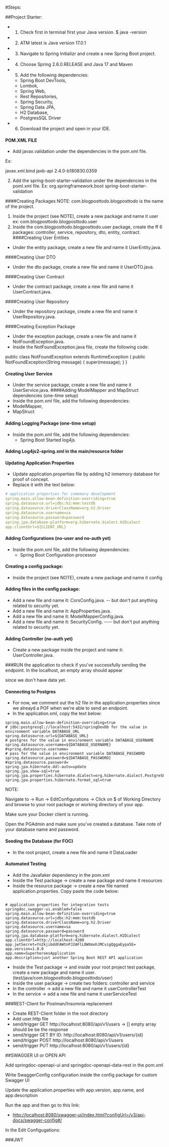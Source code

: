 #Steps:

##Project Starter:

- 1. Check first in terminal first your Java version. $ java -version
- 2. ATM latest is Java version 17.0.1
- 3. Navigate to Spring Initializr and create a new Spring Boot project.
- 4. Choose Spring 2.6.0.RELEASE and Java 17 and Maven
- 5. Add the following dependencies:

  - Spring Boot DevTools,
  - Lombok,
  - Spring Web,
  - Rest Repositories,
  - Spring Security,
  - Spring Data JPA,
  - H2 Database,
  - PostgresSQL Driver
- 6. Download the project and open in your IDE.

#### POM.XML FILE

- Add javax.validation under the dependencies in the pom.xml file.

Ex:

<dependency>
<groupId>javax.xml.bind</groupId>
<artifactId>jaxb-api</artifactId>
<version>2.4.0-b180830.0359</version>
</dependency>

2. Add the spring-boot-starter-validation under the dependencies in the poml.xml file.
   Ex:   <!--Spring Boot-->
   <dependency>
   <groupId>org.springframework.boot</groupId>
   <artifactId>spring-boot-starter-validation</artifactId>
   </dependency>

####Creating Packages
NOTE: com.blogposttodo.blogposttodo is the name of the project.

1. Inside the project (see NOTE),  create a new package and name it user
   ex: com.blogposttodo.blogposttodo.user
2. Inside the com.blogposttodo.blogposttodo.user package, create the ff 6 packages:
   controller, service, repository, dto, entity, contract.
   ####Creating User Entities

- Under the entity package, create a new file and name it UserEntity.java.

####Creating User DTO

- Under the dto package, create a new file and name it UserDTO.java.

####Creating User Contract

- Under the contract package, create a new file and name it UserContract.java.

####Creating User Repository

- Under the repository package, create a new file and name it UserRepository.java.

####Creating Exception Package

- Under the exception package, create a new file and name it NotFoundException.java.
- Inside the NotFoundException.java file, create the following code:

public class NotFoundException extends RuntimeException {
public NotFoundException(String message) { super(message); } }

#### Creating User Service

- Under the service package, create a new file and name it UserService.java.
  ####Adding ModelMapper and MapStruct dependencies (one-time setup)
- Inside the pom.xml file, add the following dependencies:
- ModelMapper,
- MapStruct

#### Adding Logging Package (one-time setup)

- Inside the pom.xml file, add the following dependencies:
  - Spring Boot Started log4js

#### Adding Log4js2-spring.xml in the main/resource folder

#### Updating Application Properties

- Update application.properties file by adding h2 inmemory database for proof of concept.
- Replace it with the text below:

```manifest.yml
# application properties for inmemory development
spring.main.allow-bean-definition-overriding=true
spring.datasource.url=jdbc:h2:mem:testdb
spring.datasource.driverClassName=org.h2.Driver
spring.datasource.username=sa
spring.datasource.password=password
spring.jpa.database-platform=org.hibernate.dialect.H2Dialect
app.clientUrl=${CLIENT_URL}
```

#### Adding Configurations (no-user and no-auth yet)

- Inside the pom.xml file, add the following dependencies:
  - Spring Boot Configuration processor

#### Creating a config package:

- Inside the project (see NOTE),  create a new package and name it config

#### Adding files in the config package:

- Add a new file and name it:  CorsConfig.java. -- but don't put anything related to security yet.
- Add a new file and name it:  AppProperties.java.
- Add a new file and name it:  ModelMapperConfig.java.
- Add a new file and name it: SecurityConfig. ---- but don't put anything related to security yet.

#### Adding Controller (no-auth yet)

- Create a new package inside the project and name it: UserController.java.

###RUN the application to check if you've successfully sending the endpoint. In the localhost, an empty array should appear

since we don't have data yet.

#### Connecting to Postgres

- For now, we comment out the h2 file in the application.properties since we alreayd a POF when we're able to send an endpoint.
- In the application.xml, copy the text below:

```
spring.main.allow-bean-definition-overriding=true
# jdbc:postgresql://localhost:5432/springDevDb for the value in environment variable DATABASE_URL
spring.datasource.url=${DATABASE_URL}
# postgres for the value in environment variable DATABASE_USERNAME
spring.datasource.username=${DATABASE_USERNAME}
#spring.datasource.username=
# pass for the value in environment variable DATABASE_PASSWORD
spring.datasource.password=${DATABASE_PASSWORD}
#spring.datasource.password=
spring.jpa.hibernate.ddl-auto=update
spring.jpa.show-sql=true
spring.jpa.properties.hibernate.dialect=org.hibernate.dialect.PostgreSQLDialect
spring.jpa.properties.hibernate.format_sql=true
```

NOTE:

Navigate to -> Run -> EditConfigurations -> Click on $ of Working Directory and browse to your root package or working directory of your app.

Make sure your Docker client is running.

Open the PGAdmin and make sure you've created a database. Take note of your database name and password.

#### Seeding the Database (for FOC)

- In the root project, create a new file and name it DataLoader

#### Automated Testing

- Add the Javafaker dependency in the pom.xml
- Inside the Test package -> create a new package and name it resources
- Inside the resource package -> create a new file named application.properties. Copy paste the code below:

```

# application properties for integration tests
springdoc.swagger-ui.enabled=false
spring.main.allow-bean-definition-overriding=true
spring.datasource.url=jdbc:h2:mem:testdb
spring.datasource.driverClassName=org.h2.Driver
spring.datasource.username=sa
spring.datasource.password=password
spring.jpa.database-platform=org.hibernate.dialect.H2Dialect
app.clientUrl=http://localhost:4200
app.jwtSecret=Yn2kjibddFAWtnPJ2AFlL8WXmohJMCvigQggaEypa5E=
app.version=1.0.0
app.name=SuperheroesApplication
app.description=just another Spring Boot REST API application
```

- Inside the Test package -> and inside your root project test package, create a new package and name it user. (test/java/com.blogposttodo.blogposttodo/user)
- Inside the user package -> create two folders: controller and service
- In the controller -> add a new file and name it userControllerTest
- In the service -> add a new file and name it userServiceTest

###REST-Client for Postman/Insomnia replacement

- Create REST-Client folder in the root directory
- Add user.http file
- send/trigger GET http://localhost:8080/api/v1/users  -> [] empty array should be be the response
- send/trigger GET BY ID: http://localhost:8080/api/v1/users/{id}
- send/trigger POST http://localhost:8080/api/v1/users
- send/trigger PUT http://localhost:8080/api/v1/users/{id}

##SWAGGER UI or OPEN API

Add springdoc-openapi-ui and springdoc-openapi-data-rest in the pom.xml

Write SwaggerConfig configuration inside the config package for custom Swagger UI

Update the application.properties with app.version, app.name, and app.description

Run the app and then go to this link: 

* [http://localhost:8080/swagger-ui/index.html?configUrl=/v3/api-docs/swagger-config#/](http://localhost:8080/swagger-ui/index.html?configUrl=/v3/api-docs/swagger-config#/)


In the Edit Configugations: 


###JWT
